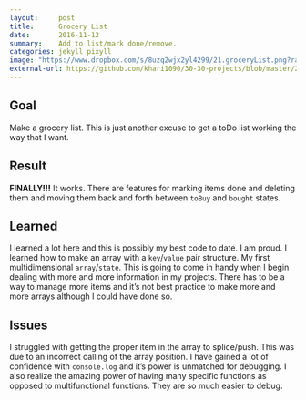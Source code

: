 ```yaml
---
layout:     post
title:      Grocery List
date:       2016-11-12
summary:    Add to list/mark done/remove.
categories: jekyll pixyll
image: "https://www.dropbox.com/s/8uzq2wjx2yl4299/21.groceryList.png?raw=1"
external-url: https://github.com/khari1090/30-30-projects/blob/master/21.groceryList.html
---
```


## Goal
Make a grocery list. This is just another excuse to get a toDo list working the way that I want.

## Result
**FINALLY!!!** It works. There are features for marking items done and deleting them and moving them back and forth between `toBuy` and `bought` states.

## Learned
I learned a lot here and this is possibly my best code to date. I am proud. I learned how to make an array with a `key`/`value` pair structure. My first multidimensional `array`/`state`. This is going to come in handy when I begin dealing with more and more information in my projects. There has to be a way to manage more items and it’s not best practice to make more and more arrays although I could have done so.

## Issues
I struggled with getting the proper item in the array to splice/push. This was due to an incorrect calling of the array position. I have gained a lot of confidence with `console.log` and it’s power is unmatched for debugging. I also realize the amazing power of having many specific functions as opposed to multifunctional functions. They are so much easier to debug.
